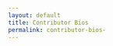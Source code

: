 ```yaml
---
layout: default
title: Contributor Bios 
permalink: contributor-bios-
---
```

<!-- Add an essay or interpretive material below this line,
using HTML or markdown.  Do not modify this file above this line -->
